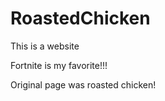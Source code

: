 # RoastedChicken
This is  a website

Fortnite is my favorite!!!

Original page was roasted chicken!
